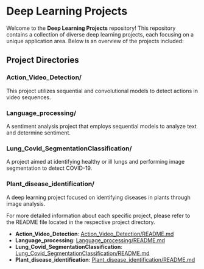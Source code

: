 # Deep Learning Projects

Welcome to the **Deep Learning Projects** repository! This repository contains a collection of diverse deep learning projects, each focusing on a unique application area. Below is an overview of the projects included:

## Project Directories

### Action_Video_Detection/
This project utilizes sequential and convolutional models to detect actions in video sequences.

### Language_processing/
A sentiment analysis project that employs sequential models to analyze text and determine sentiment.

### Lung_Covid_SegmentationClassification/
A project aimed at identifying healthy or ill lungs and performing image segmentation to detect COVID-19.

### Plant_disease_identification/
A deep learning project focused on identifying diseases in plants through image analysis.

For more detailed information about each specific project, please refer to the README file located in the respective project directory.

- **Action_Video_Detection**: [Action_Video_Detection/README.md](Action_Video_Detection/README.md)
- **Language_processing**: [Language_processing/README.md](Language_processing/README.md)
- **Lung_Covid_SegmentationClassification**: [Lung_Covid_SegmentationClassification/README.md](Lung_Covid_SegmentationClassification/README.md)
- **Plant_disease_identification**: [Plant_disease_identification/README.md](Plant_disease_identification/README.md)